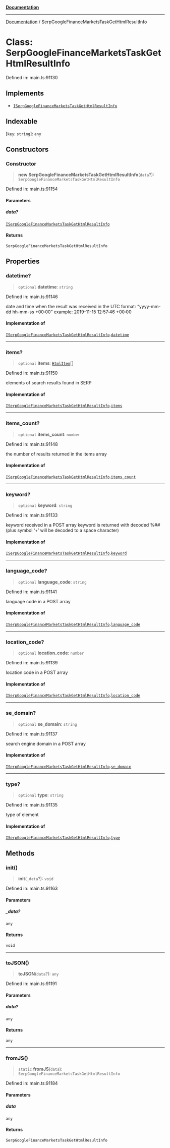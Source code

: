 [**Documentation**](../README.md)

***

[Documentation](../README.md) / SerpGoogleFinanceMarketsTaskGetHtmlResultInfo

# Class: SerpGoogleFinanceMarketsTaskGetHtmlResultInfo

Defined in: main.ts:91130

## Implements

- [`ISerpGoogleFinanceMarketsTaskGetHtmlResultInfo`](../interfaces/ISerpGoogleFinanceMarketsTaskGetHtmlResultInfo.md)

## Indexable

\[`key`: `string`\]: `any`

## Constructors

### Constructor

> **new SerpGoogleFinanceMarketsTaskGetHtmlResultInfo**(`data`?): `SerpGoogleFinanceMarketsTaskGetHtmlResultInfo`

Defined in: main.ts:91154

#### Parameters

##### data?

[`ISerpGoogleFinanceMarketsTaskGetHtmlResultInfo`](../interfaces/ISerpGoogleFinanceMarketsTaskGetHtmlResultInfo.md)

#### Returns

`SerpGoogleFinanceMarketsTaskGetHtmlResultInfo`

## Properties

### datetime?

> `optional` **datetime**: `string`

Defined in: main.ts:91146

date and time when the result was received
in the UTC format: “yyyy-mm-dd hh-mm-ss +00:00”
example:
2019-11-15 12:57:46 +00:00

#### Implementation of

[`ISerpGoogleFinanceMarketsTaskGetHtmlResultInfo`](../interfaces/ISerpGoogleFinanceMarketsTaskGetHtmlResultInfo.md).[`datetime`](../interfaces/ISerpGoogleFinanceMarketsTaskGetHtmlResultInfo.md#datetime)

***

### items?

> `optional` **items**: [`HtmlItem`](HtmlItem.md)[]

Defined in: main.ts:91150

elements of search results found in SERP

#### Implementation of

[`ISerpGoogleFinanceMarketsTaskGetHtmlResultInfo`](../interfaces/ISerpGoogleFinanceMarketsTaskGetHtmlResultInfo.md).[`items`](../interfaces/ISerpGoogleFinanceMarketsTaskGetHtmlResultInfo.md#items)

***

### items\_count?

> `optional` **items\_count**: `number`

Defined in: main.ts:91148

the number of results returned in the items array

#### Implementation of

[`ISerpGoogleFinanceMarketsTaskGetHtmlResultInfo`](../interfaces/ISerpGoogleFinanceMarketsTaskGetHtmlResultInfo.md).[`items_count`](../interfaces/ISerpGoogleFinanceMarketsTaskGetHtmlResultInfo.md#items_count)

***

### keyword?

> `optional` **keyword**: `string`

Defined in: main.ts:91133

keyword received in a POST array
keyword is returned with decoded %## (plus symbol ‘+’ will be decoded to a space character)

#### Implementation of

[`ISerpGoogleFinanceMarketsTaskGetHtmlResultInfo`](../interfaces/ISerpGoogleFinanceMarketsTaskGetHtmlResultInfo.md).[`keyword`](../interfaces/ISerpGoogleFinanceMarketsTaskGetHtmlResultInfo.md#keyword)

***

### language\_code?

> `optional` **language\_code**: `string`

Defined in: main.ts:91141

language code in a POST array

#### Implementation of

[`ISerpGoogleFinanceMarketsTaskGetHtmlResultInfo`](../interfaces/ISerpGoogleFinanceMarketsTaskGetHtmlResultInfo.md).[`language_code`](../interfaces/ISerpGoogleFinanceMarketsTaskGetHtmlResultInfo.md#language_code)

***

### location\_code?

> `optional` **location\_code**: `number`

Defined in: main.ts:91139

location code in a POST array

#### Implementation of

[`ISerpGoogleFinanceMarketsTaskGetHtmlResultInfo`](../interfaces/ISerpGoogleFinanceMarketsTaskGetHtmlResultInfo.md).[`location_code`](../interfaces/ISerpGoogleFinanceMarketsTaskGetHtmlResultInfo.md#location_code)

***

### se\_domain?

> `optional` **se\_domain**: `string`

Defined in: main.ts:91137

search engine domain in a POST array

#### Implementation of

[`ISerpGoogleFinanceMarketsTaskGetHtmlResultInfo`](../interfaces/ISerpGoogleFinanceMarketsTaskGetHtmlResultInfo.md).[`se_domain`](../interfaces/ISerpGoogleFinanceMarketsTaskGetHtmlResultInfo.md#se_domain)

***

### type?

> `optional` **type**: `string`

Defined in: main.ts:91135

type of element

#### Implementation of

[`ISerpGoogleFinanceMarketsTaskGetHtmlResultInfo`](../interfaces/ISerpGoogleFinanceMarketsTaskGetHtmlResultInfo.md).[`type`](../interfaces/ISerpGoogleFinanceMarketsTaskGetHtmlResultInfo.md#type)

## Methods

### init()

> **init**(`_data`?): `void`

Defined in: main.ts:91163

#### Parameters

##### \_data?

`any`

#### Returns

`void`

***

### toJSON()

> **toJSON**(`data`?): `any`

Defined in: main.ts:91191

#### Parameters

##### data?

`any`

#### Returns

`any`

***

### fromJS()

> `static` **fromJS**(`data`): `SerpGoogleFinanceMarketsTaskGetHtmlResultInfo`

Defined in: main.ts:91184

#### Parameters

##### data

`any`

#### Returns

`SerpGoogleFinanceMarketsTaskGetHtmlResultInfo`
